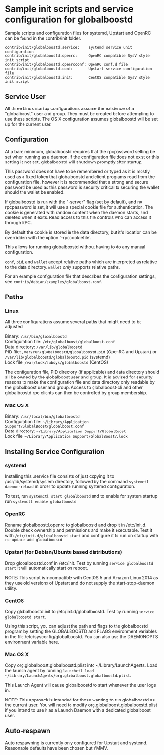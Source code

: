 Sample init scripts and service configuration for globalboostd
==========================================================

Sample scripts and configuration files for systemd, Upstart and OpenRC
can be found in the contrib/init folder.

    contrib/init/globalboostd.service:    systemd service unit configuration
    contrib/init/globalboostd.openrc:     OpenRC compatible SysV style init script
    contrib/init/globalboostd.openrcconf: OpenRC conf.d file
    contrib/init/globalboostd.conf:       Upstart service configuration file
    contrib/init/globalboostd.init:       CentOS compatible SysV style init script

Service User
---------------------------------

All three Linux startup configurations assume the existence of a "globalboost" user
and group.  They must be created before attempting to use these scripts.
The OS X configuration assumes globalboostd will be set up for the current user.

Configuration
---------------------------------

At a bare minimum, globalboostd requires that the rpcpassword setting be set
when running as a daemon.  If the configuration file does not exist or this
setting is not set, globalboostd will shutdown promptly after startup.

This password does not have to be remembered or typed as it is mostly used
as a fixed token that globalboostd and client programs read from the configuration
file, however it is recommended that a strong and secure password be used
as this password is security critical to securing the wallet should the
wallet be enabled.

If globalboostd is run with the "-server" flag (set by default), and no rpcpassword is set,
it will use a special cookie file for authentication. The cookie is generated with random
content when the daemon starts, and deleted when it exits. Read access to this file
controls who can access it through RPC.

By default the cookie is stored in the data directory, but it's location can be overridden
with the option '-rpccookiefile'.

This allows for running globalboostd without having to do any manual configuration.

`conf`, `pid`, and `wallet` accept relative paths which are interpreted as
relative to the data directory. `wallet` *only* supports relative paths.

For an example configuration file that describes the configuration settings,
see `contrib/debian/examples/globalboost.conf`.

Paths
---------------------------------

### Linux

All three configurations assume several paths that might need to be adjusted.

Binary:              `/usr/bin/globalboostd`  
Configuration file:  `/etc/globalboost/globalboost.conf`  
Data directory:      `/var/lib/globalboostd`  
PID file:            `/var/run/globalboostd/globalboostd.pid` (OpenRC and Upstart) or `/var/lib/globalboostd/globalboostd.pid` (systemd)  
Lock file:           `/var/lock/subsys/globalboostd` (CentOS)  

The configuration file, PID directory (if applicable) and data directory
should all be owned by the globalboost user and group.  It is advised for security
reasons to make the configuration file and data directory only readable by the
globalboost user and group.  Access to globalboost-cli and other globalboostd rpc clients
can then be controlled by group membership.

### Mac OS X

Binary:              `/usr/local/bin/globalboostd`  
Configuration file:  `~/Library/Application Support/GlobalBoost/globalboost.conf`  
Data directory:      `~/Library/Application Support/GlobalBoost`  
Lock file:           `~/Library/Application Support/GlobalBoost/.lock`  

Installing Service Configuration
-----------------------------------

### systemd

Installing this .service file consists of just copying it to
/usr/lib/systemd/system directory, followed by the command
`systemctl daemon-reload` in order to update running systemd configuration.

To test, run `systemctl start globalboostd` and to enable for system startup run
`systemctl enable globalboostd`

### OpenRC

Rename globalboostd.openrc to globalboostd and drop it in /etc/init.d.  Double
check ownership and permissions and make it executable.  Test it with
`/etc/init.d/globalboostd start` and configure it to run on startup with
`rc-update add globalboostd`

### Upstart (for Debian/Ubuntu based distributions)

Drop globalboostd.conf in /etc/init.  Test by running `service globalboostd start`
it will automatically start on reboot.

NOTE: This script is incompatible with CentOS 5 and Amazon Linux 2014 as they
use old versions of Upstart and do not supply the start-stop-daemon utility.

### CentOS

Copy globalboostd.init to /etc/init.d/globalboostd. Test by running `service globalboostd start`.

Using this script, you can adjust the path and flags to the globalboostd program by
setting the GLOBALBOOSTD and FLAGS environment variables in the file
/etc/sysconfig/globalboostd. You can also use the DAEMONOPTS environment variable here.

### Mac OS X

Copy org.globalboost.globalboostd.plist into ~/Library/LaunchAgents. Load the launch agent by
running `launchctl load ~/Library/LaunchAgents/org.globalboost.globalboostd.plist`.

This Launch Agent will cause globalboostd to start whenever the user logs in.

NOTE: This approach is intended for those wanting to run globalboostd as the current user.
You will need to modify org.globalboost.globalboostd.plist if you intend to use it as a
Launch Daemon with a dedicated globalboost user.

Auto-respawn
-----------------------------------

Auto respawning is currently only configured for Upstart and systemd.
Reasonable defaults have been chosen but YMMV.
